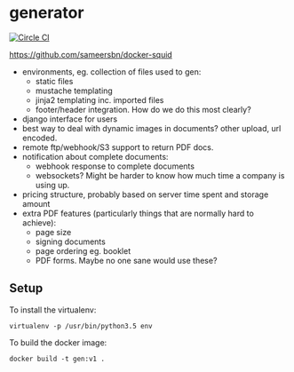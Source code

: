 # generator

[![Circle CI](https://circleci.com/gh/samuelcolvin/generator/tree/master.svg?circle-token=b924665daf07d607e259a94d0d3cbe3cd4671c5f)](https://circleci.com/gh/samuelcolvin/generator/tree/master)

https://github.com/sameersbn/docker-squid

* environments, eg. collection of files used to gen:
  * static files
  * mustache templating
  * jinja2 templating inc. imported files
  * footer/header integration. How do we do this most clearly?
* django interface for users
* best way to deal with dynamic images in documents? other upload, url encoded.
* remote ftp/webhook/S3 support to return PDF docs.
* notification about complete documents:
  * webhook response to complete documents
  * websockets? Might be harder to know how much time a company is using up.
* pricing structure, probably based on server time spent and storage amount
* extra PDF features (particularly things that are normally hard to achieve):
  * page size
  * signing documents
  * page ordering eg. booklet
  * PDF forms. Maybe no one sane would use these?


## Setup

To install the virtualenv:

    virtualenv -p /usr/bin/python3.5 env

To build the docker image:

    docker build -t gen:v1 .
